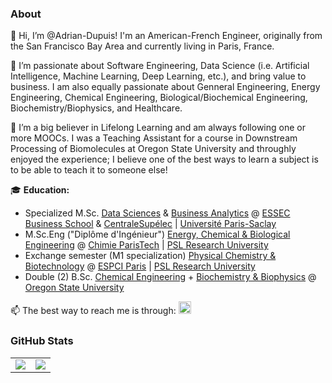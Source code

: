 ### About

👋 Hi, I’m @Adrian-Dupuis! I'm an American-French Engineer, originally from the San Francisco Bay Area and currently living in Paris, France.  

👀 I’m passionate about Software Engineering, Data Science (i.e. Artificial Intelligence, Machine Learning, Deep Learning, etc.), and bring value to business. I am also equally passionate about Genneral Engineering, Energy Engineering, Chemical Engineering, Biological/Biochemical Engineering, Biochemistry/Biophysics, and Healthcare.  

🌱 I’m a big believer in Lifelong Learning and am always following one or more MOOCs. I was a Teaching Assistant for a course in Downstream Processing of Biomolecules at Oregon State University and throughly enjoyed the experience; I believe one of the best ways to learn a subject is to be able to teach it to someone else! 

🎓 **Education:** 
- Specialized M.Sc. [Data Sciences](https://www.centralesupelec.fr/fr/master-data-sciences-business-analytics-dsba?tab=majors) & [Business Analytics](https://www.essec.edu/en/program/mscs/master-data-sciences-business-analytics/majors/) @ [ESSEC Business School](https://www.essec.edu/en/) & [CentraleSupélec](https://www.centralesupelec.fr/en) | [Université Paris-Saclay](https://www.universite-paris-saclay.fr/en)
- M.Sc.Eng ("Diplôme d'Ingénieur") [Energy, Chemical & Biological Engineering](https://www.chimieparistech.psl.eu/en/programs/engineering-cycle/) @ [Chimie ParisTech](https://psl.eu/en/university/schools/universite-psl/ecole-nationale-superieure-de-chimie-de-paris-psl) | [PSL Research University](https://psl.eu/en) 
- Exchange semester (M1 specialization) [Physical Chemistry & Biotechnology](https://www.espci.psl.eu/en/educational-programs/the-espci-ingenieur-degree/) @ [ESPCI Paris](https://psl.eu/en/university/schools/universite-psl/espci-paris-psl) | [PSL Research University](https://psl.eu/en) 
- Double (2) B.Sc. [Chemical Engineering](https://cbee.oregonstate.edu/che-undergraduate-program) + [Biochemistry & Biophysics](https://biochem.oregonstate.edu/content/undergraduate) @ [Oregon State University](https://oregonstate.edu/)

<div>
  <span style="line-height:30px;">📫 The best way to reach me is through: <a href="https://www.linkedin.com/in/adrian-dupuis/"><img style="line-height:30px; alt="Adrian Dupuis' LinkedIn" width="20px" height="20px" src="https://cdn.icon-icons.com/icons2/1753/PNG/512/iconfinder-social-media-applications-14linkedin-4102586_113786.png"/></a></span>
</div>
    
### GitHub Stats

<table class="center" style="width:100%;">
  <tr>
    <td align="center">
  <img align="center" src="https://github-readme-stats.vercel.app/api?username=amanchadha&count_private=true&show_icons=true&theme=onedark&hide_border=true" />
    </td>
    <td align="center">
  <img align="center" src="https://github-readme-stats.vercel.app/api/top-langs/?username=amanchadha&langs_count=10&layout=compact&theme=onedark&hide_border=true" />
</td>
  </tr>
</table>
